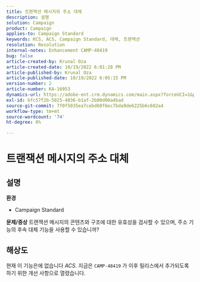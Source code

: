 ```yaml
---
title: 트랜잭션 메시지의 주소 대체
description: 설명
solution: Campaign
product: Campaign
applies-to: Campaign Standard
keywords: KCS, ACS, Campaign Standard, 대체, 트랜잭션
resolution: Resolution
internal-notes: Enhancement CAMP-48419
bug: false
article-created-by: Krunal Oza
article-created-date: 10/19/2022 6:01:28 PM
article-published-by: Krunal Oza
article-published-date: 10/19/2022 6:05:15 PM
version-number: 2
article-number: KA-16953
dynamics-url: https://adobe-ent.crm.dynamics.com/main.aspx?forceUCI=1&pagetype=entityrecord&etn=knowledgearticle&id=b72c890b-d84f-ed11-bba2-00224808679b
exl-id: bfc57f2b-5025-4836-b1af-2b00d00a4bad
source-git-commit: 7f0f5035ea7cebd60f6ec7bda9de6225b6c602a4
workflow-type: tm+mt
source-wordcount: '74'
ht-degree: 8%

---
```


# 트랜잭션 메시지의 주소 대체

## 설명

<b>환경</b>
- Campaign Standard



<b>문제/증상</b>
트랜잭션 메시지의 콘텐츠와 구조에 대한 유효성을 검사할 수 있으며, 주소 기능의 후속 대체 기능을 사용할 수 있습니까?


## 해상도


현재 이 기능은에 없습니다 *ACS*. 지금은 `CAMP-48419` 가 이후 릴리스에서 추가되도록 하기 위한 개선 사항으로 열렸습니다.
